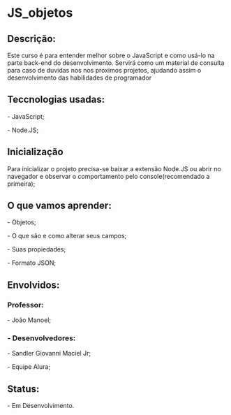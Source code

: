 # JS_objetos

<h2>Descrição:</h2>
  <p>Este curso é para entender melhor sobre o JavaScript e como usá-lo na parte back-end do desenvolvimento. Servirá como um material de consulta para caso de duvidas nos nos proximos projetos, ajudando assim o desenvolvimento das habilidades de programador </p>

<h2>Teccnologias usadas:</h2>
  <p> - JavaScript;</p>
  <p> - Node.JS;</p>

<H2>Inicialização</H2>
  <p>Para inicializar o projeto precisa-se baixar a extensão Node.JS ou abrir no navegador e observar o comportamento pelo console(recomendado a primeira);</p>

<h2>O que vamos aprender:</h2>
  <p> - Objetos;</p>
  <p> - O que são e como alterar seus campos;</p>
  <p> - Suas propiedades;</p>
  <p> - Formato JSON;</p>

<h2>Envolvidos:</h2>
  <h3>Professor:</h3> 
    <p> - João Manoel;</p>

  <h3> - Desenvolvedores:</h3>
    <p> - Sandler Giovanni Maciel Jr;</p>
    <p> - Equipe Alura;</p>

<h2>Status:</h2>
  <p> - Em Desenvolvimento.</p>
